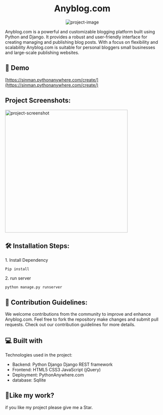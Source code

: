 <h1 align="center" id="title">Anyblog.com</h1>

<p align="center"><img src="https://socialify.git.ci/sinmanjessak/AnyBlog.com/image?font=Source%20Code%20Pro&amp;language=1&amp;name=1&amp;stargazers=1&amp;theme=Dark" alt="project-image"></p>

<p id="description">Anyblog.com is a powerful and customizable blogging platform built using Python and Django. It provides a robust and user-friendly interface for creating managing and publishing blog posts. With a focus on flexibility and scalability Anyblog.com is suitable for personal bloggers small businesses and large-scale publishing websites.</p>

<h2>🚀 Demo</h2>

[https://sinman.pythonanywhere.com/create/](https://sinman.pythonanywhere.com/create/)

<h2>Project Screenshots:</h2>

<img src="" alt="project-screenshot" width="400" height="400/">

<h2>🛠️ Installation Steps:</h2>

<p>1. Install Dependency</p>

```
Pip install
```

<p>2. run server</p>

```
python manage.py runserver
```

<h2>🍰 Contribution Guidelines:</h2>

We welcome contributions from the community to improve and enhance Anyblog.com. Feel free to fork the repository make changes and submit pull requests. Check out our contribution guidelines for more details.

  
  
<h2>💻 Built with</h2>

Technologies used in the project:

*   Backend: Python Django Django REST framework
*   Frontend: HTML5 CSS3 JavaScript (jQuery)
*   Deployment: PythonAnywhere.com
*   database: Sqllite

<h2>💖Like my work?</h2>

if you like my project please give me a Star.
